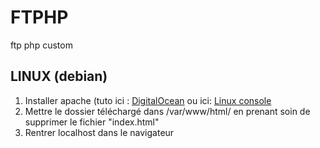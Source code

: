 # FTPHP
ftp php custom

## LINUX (debian)

1. Installer apache (tuto ici : [DigitalOcean](https://www.digitalocean.com/community/tutorials/how-to-install-the-apache-web-server-on-debian-11) ou ici: [Linux console](https://fr.linux-console.net/?p=29699 )
2. Mettre le dossier téléchargé dans /var/www/html/ en prenant soin de supprimer le fichier "index.html"
3. Rentrer localhost dans le navigateur
